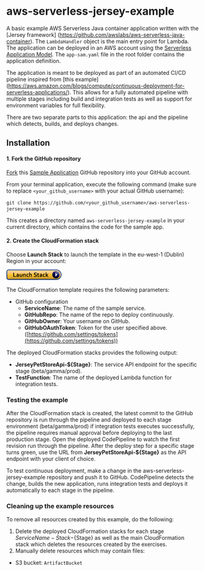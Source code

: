# aws-serverless-jersey-example
A basic example AWS Serverless Java container application written with the [Jersey framework] (https://github.com/awslabs/aws-serverless-java-container). The `LambdaHandler` object is the main entry point for Lambda. The application can be deployed in an AWS account using the [Serverless Application Model](https://github.com/awslabs/serverless-application-model). The `app-sam.yaml` file in the root folder contains the application definition.

The application is meant to be deployed as part of an automated CI/CD pipeline inspired from [this example] (https://aws.amazon.com/blogs/compute/continuous-deployment-for-serverless-applications/). This allows for a fully automated pipeline with multiple stages including build and integration tests as well as support for environment variables for full flexibility.

There are two separate parts to this application: the api and the pipeline which detects, builds, and deploys changes.

## Installation

#### 1. Fork the GitHub repository

[Fork](https://help.github.com/articles/fork-a-repo/) this [Sample Application](https://github.com/sctobbor/aws-serverless-jersey-example) GitHub repository into your GitHub account.

From your terminal application, execute the following command (make sure to replace `<your_github_username>` with your actual GitHub username):

```console
git clone https://github.com/<your_github_username>/aws-serverless-jersey-example
```

This creates a directory named `aws-serverless-jersey-example` in your current directory, which contains the code for the sample app.

#### 2. Create the CloudFormation stack

Choose **Launch Stack** to launch the template in the eu-west-1 (Dublin) Region in your account:

[![cloudformation-launch-stack](images/cloudformation-launch-stack.png)](https://console.aws.amazon.com/cloudformation/home?region=eu-west-1#/stacks/new?stackName=PetStoreDemo&templateURL=https://s3.amazonaws.com/borjeson-public/serverless-pipeline.yaml)

The CloudFormation template requires the following parameters:

- GitHub configuration
  - **ServiceName**: The name of the sample service.
  - **GitHubRepo**: The name of the repo to deploy continuously.
  - **GitHubOwner**: Your username on GitHub.
  - **GitHubOAuthToken**: Token for the user specified above. ([https://github.com/settings/tokens](https://github.com/settings/tokens))

The deployed CloudFormation stacks provides the following output:

- **JerseyPetStoreApi-${Stage}**: The service API endpoint for the specific stage (beta/gamma/prod).
- **TestFunction**: The name of the deployed Lambda function for integration tests.

### Testing the example

After the CloudFormation stack is created, the latest commit to the GitHub repository is run through the pipeline and deployed to each stage environment (beta/gamma/prod) if integration tests executes successfully, the pipeline requires manual approval before deploying to the last production stage. Open the deployed CodePipeline to watch the first revision run through the pipeline. After the deploy step for a specific stage turns green, use the URL from **JerseyPetStoreApi-${Stage}** as the API endpoint with your client of choice.

To test continuous deployment, make a change in the aws-serverless-jersey-example repository and push it to GitHub. CodePipeline detects the change, builds the new application, runs integration tests and deploys it automatically to each stage in the pipeline.

### Cleaning up the example resources

To remove all resources created by this example, do the following:

1. Delete the deployed CloudFormation stacks for each stage ${ServiceName}-Stack-${Stage} as well as the main CloudFormation stack which deletes the resources created by the exercises.
1. Manually delete resources which may contain files:
  - S3 bucket: `ArtifactBucket`
